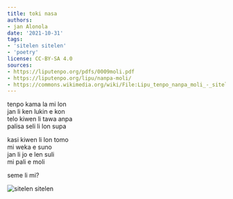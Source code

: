 ```yaml
---
title: toki nasa
authors:
- jan Alonola
date: '2021-10-31'
tags:
- 'sitelen sitelen'
- 'poetry'
license: CC-BY-SA 4.0
sources:
- https://liputenpo.org/pdfs/0009moli.pdf
- https://liputenpo.org/lipu/nanpa-moli/
- https://commons.wikimedia.org/wiki/File:Lipu_tenpo_nanpa_moli_-_sitelen_sitelen.png
---
```


tenpo kama la mi lon  
jan li ken lukin e kon  
telo kiwen li tawa anpa  
palisa seli li lon supa

kasi kiwen li lon tomo  
mi weka e suno  
jan li jo e len suli  
mi pali e moli

seme li mi?

![sitelen sitelen](https://upload.wikimedia.org/wikipedia/commons/d/d5/Lipu_tenpo_nanpa_moli_-_sitelen_sitelen.png)